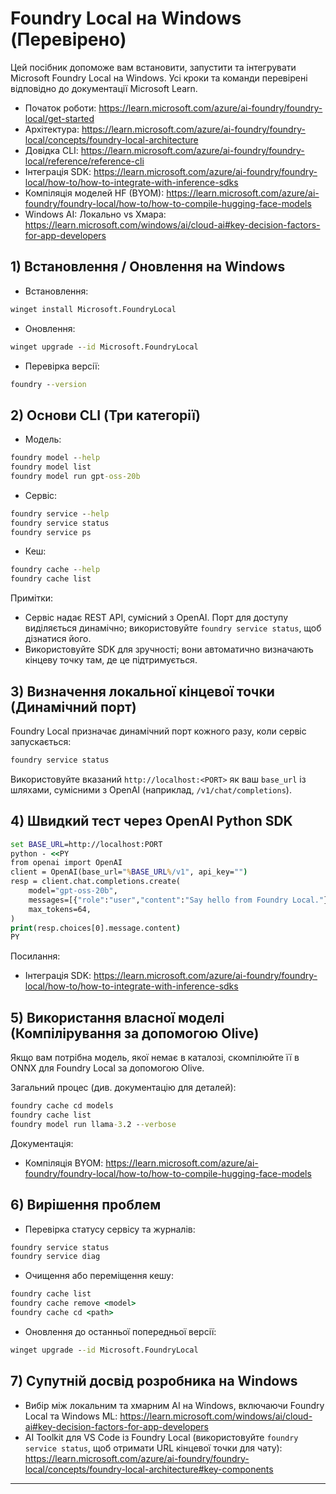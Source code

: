 <!--
CO_OP_TRANSLATOR_METADATA:
{
  "original_hash": "070a706937c5ac9feb45693b8c572d25",
  "translation_date": "2025-09-23T01:23:37+00:00",
  "source_file": "Module07/foundrylocal.md",
  "language_code": "uk"
}
-->
# Foundry Local на Windows (Перевірено)

Цей посібник допоможе вам встановити, запустити та інтегрувати Microsoft Foundry Local на Windows. Усі кроки та команди перевірені відповідно до документації Microsoft Learn.

- Початок роботи: https://learn.microsoft.com/azure/ai-foundry/foundry-local/get-started
- Архітектура: https://learn.microsoft.com/azure/ai-foundry/foundry-local/concepts/foundry-local-architecture
- Довідка CLI: https://learn.microsoft.com/azure/ai-foundry/foundry-local/reference/reference-cli
- Інтеграція SDK: https://learn.microsoft.com/azure/ai-foundry/foundry-local/how-to/how-to-integrate-with-inference-sdks
- Компіляція моделей HF (BYOM): https://learn.microsoft.com/azure/ai-foundry/foundry-local/how-to/how-to-compile-hugging-face-models
- Windows AI: Локально vs Хмара: https://learn.microsoft.com/windows/ai/cloud-ai#key-decision-factors-for-app-developers

## 1) Встановлення / Оновлення на Windows

- Встановлення:
```cmd
winget install Microsoft.FoundryLocal
```
- Оновлення:
```cmd
winget upgrade --id Microsoft.FoundryLocal
```
- Перевірка версії:
```cmd
foundry --version
```

## 2) Основи CLI (Три категорії)

- Модель:
```cmd
foundry model --help
foundry model list
foundry model run gpt-oss-20b
```
- Сервіс:
```cmd
foundry service --help
foundry service status
foundry service ps
```
- Кеш:
```cmd
foundry cache --help
foundry cache list
```

Примітки:
- Сервіс надає REST API, сумісний з OpenAI. Порт для доступу виділяється динамічно; використовуйте `foundry service status`, щоб дізнатися його.
- Використовуйте SDK для зручності; вони автоматично визначають кінцеву точку там, де це підтримується.

## 3) Визначення локальної кінцевої точки (Динамічний порт)

Foundry Local призначає динамічний порт кожного разу, коли сервіс запускається:
```cmd
foundry service status
```
Використовуйте вказаний `http://localhost:<PORT>` як ваш `base_url` із шляхами, сумісними з OpenAI (наприклад, `/v1/chat/completions`).

## 4) Швидкий тест через OpenAI Python SDK

```cmd
set BASE_URL=http://localhost:PORT
python - <<PY
from openai import OpenAI
client = OpenAI(base_url="%BASE_URL%/v1", api_key="")
resp = client.chat.completions.create(
    model="gpt-oss-20b",
    messages=[{"role":"user","content":"Say hello from Foundry Local."}],
    max_tokens=64,
)
print(resp.choices[0].message.content)
PY
```
Посилання:
- Інтеграція SDK: https://learn.microsoft.com/azure/ai-foundry/foundry-local/how-to/how-to-integrate-with-inference-sdks

## 5) Використання власної моделі (Компілірування за допомогою Olive)

Якщо вам потрібна модель, якої немає в каталозі, скомпілюйте її в ONNX для Foundry Local за допомогою Olive.

Загальний процес (див. документацію для деталей):
```cmd
foundry cache cd models
foundry cache list
foundry model run llama-3.2 --verbose
```
Документація:
- Компіляція BYOM: https://learn.microsoft.com/azure/ai-foundry/foundry-local/how-to/how-to-compile-hugging-face-models

## 6) Вирішення проблем

- Перевірка статусу сервісу та журналів:
```cmd
foundry service status
foundry service diag
```
- Очищення або переміщення кешу:
```cmd
foundry cache list
foundry cache remove <model>
foundry cache cd <path>
```
- Оновлення до останньої попередньої версії:
```cmd
winget upgrade --id Microsoft.FoundryLocal
```

## 7) Супутній досвід розробника на Windows

- Вибір між локальним та хмарним AI на Windows, включаючи Foundry Local та Windows ML:
  https://learn.microsoft.com/windows/ai/cloud-ai#key-decision-factors-for-app-developers
- AI Toolkit для VS Code із Foundry Local (використовуйте `foundry service status`, щоб отримати URL кінцевої точки для чату):
  https://learn.microsoft.com/azure/ai-foundry/foundry-local/concepts/foundry-local-architecture#key-components

---

